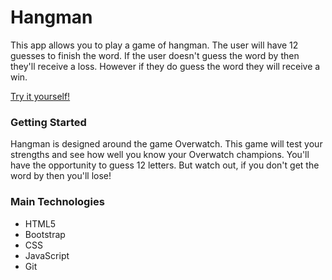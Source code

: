 # Hangman

This app allows you to play a game of hangman. The user will have 12 guesses to finish the word. If the user doesn't guess the word by then they'll receive a loss. However if they do guess the word they will receive a win.

[Try it yourself!](https://jakefen.github.io/hangman/)

### Getting Started

Hangman is designed around the game Overwatch. This game will test your strengths and see how well you know your Overwatch champions. You'll have the opportunity to guess 12 letters. But watch out, if you don't get the word by then you'll lose!

### Main Technologies

* HTML5
* Bootstrap
* CSS
* JavaScript
* Git
